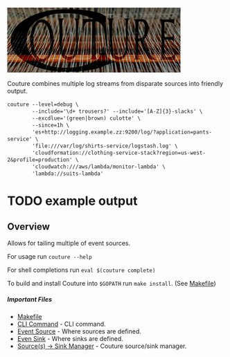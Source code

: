 ![Couture](docs/couture.png)

Couture combines multiple log streams from disparate sources into friendly output.

    couture --level=debug \
            --include='\d+ trousers?' --include='[A-Z]{3}-slacks' \
            --excdlue='(green|brown) culotte' \
            --since=1h \
            'es+http://logging.example.zz:9200/log/?application=pants-service' \
            'file:///var/log/shirts-service/logstash.log' \
            'cloudformation://clothing-service-stack?region=us-west-2&profile=production' \
            'cloudwatch:///aws/lambda/monitor-lambda' \
            'lambda://suits-lambda'


# TODO example output


## Overview

Allows for tailing multiple of event sources.

For usage run `couture --help`

For shell completions run `eval $(couture complete)`

To build and install Couture into `$GOPATH` run `make install`. (See [Makefile](Makefile))

##### Important Files

* [Makefile](Makefile)
* [CLI Command](cmd/couture.go) - CLI command.
* [Event Source](internal/pkg/source/source.go) - Where sources are defined.
* [Even Sink](internal/pkg/sink/sink.go) - Where sinks are defined.
* [Source(s) -> Sink Manager](internal/pkg/manager/manager.go) - Couture source/sink manager.
